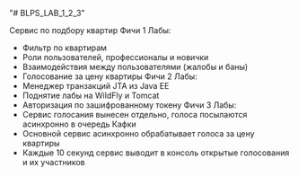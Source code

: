 "# BLPS_LAB_1_2_3" 

Сервис по подбору квартир
Фичи 1 Лабы: 
  - Фильтр по квартирам
  - Роли пользователей, профессионалы и новички
  - Взаимодействия между пользователями (жалобы и баны)
  - Голосование за цену квартиры
Фичи 2 Лабы:
  - Менеджер транзакций JTA из Java EE
  - Поднятие лабы на WildFly и Tomcat
  - Авторизация по зашифрованному токену
Фичи 3 Лабы:
  - Сервис голосания вынесен отдельно, голоса посылаются асинхронно в очередь Кафки
  - Основной сервис асинхронно обрабатывает голоса за цену квартиры
  - Каждые 10 секунд сервис выводит в консоль открытые голосования и их участников

